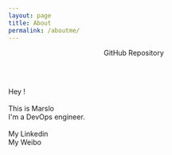 ```yaml
---
layout: page
title: About
permalink: /aboutme/
---
```


<div class="manual manual-title">
</div>

<div class="man-title">
  <center>GitHub Repository
    <h2><a href="http://github.com/Marslo"><i class="fa fa-github"></i></a></h2>
  </center>

</div>
<div class="intro">
  <br />
  <p>
    Hey !
    <br />
    <br /> This is Marslo
    <br /> I'm a DevOps engineer.
    <br />
    <br />
    <a href="http://linkedin.com/in/marslo-jiao-3a286399"><i class="fa fa-linkedin"></i></a> My Linkedin <br>
    <a href="http://weibo.com/woainvzu"><i class="fa fa-weibo"></i></a> My Weibo
  </p>

</div>

